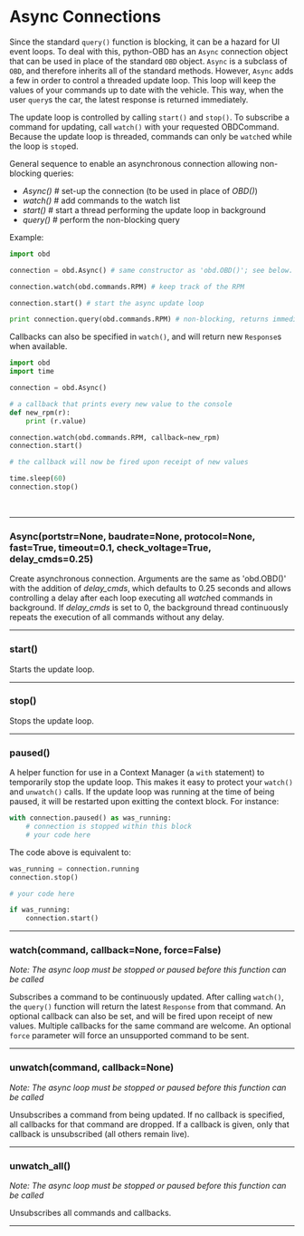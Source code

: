 # Async Connections

Since the standard `query()` function is blocking, it can be a hazard for UI event loops. To deal with this, python-OBD has an `Async` connection object that can be used in place of the standard `OBD` object. `Async` is a subclass of `OBD`, and therefore inherits all of the standard methods. However, `Async` adds a few in order to control a threaded update loop. This loop will keep the values of your commands up to date with the vehicle. This way, when the user `query`s the car, the latest response is returned immediately.

The update loop is controlled by calling `start()` and `stop()`. To subscribe a command for updating, call `watch()` with your requested OBDCommand. Because the update loop is threaded, commands can only be `watch`ed while the loop is `stop`ed.

General sequence to enable an asynchronous connection allowing non-blocking queries:
- *Async()* # set-up the connection (to be used in place of *OBD()*)
- *watch()* # add commands to the watch list
- *start()* # start a thread performing the update loop in background
- *query()* # perform the non-blocking query

Example:

```python
import obd

connection = obd.Async() # same constructor as 'obd.OBD()'; see below.

connection.watch(obd.commands.RPM) # keep track of the RPM

connection.start() # start the async update loop

print connection.query(obd.commands.RPM) # non-blocking, returns immediately
```

Callbacks can also be specified in `watch()`, and will return new `Response`s when available.

```python
import obd
import time

connection = obd.Async()

# a callback that prints every new value to the console
def new_rpm(r):
    print (r.value)

connection.watch(obd.commands.RPM, callback=new_rpm)
connection.start()

# the callback will now be fired upon receipt of new values

time.sleep(60)
connection.stop()
```

<br>

---

### Async(portstr=None, baudrate=None, protocol=None, fast=True, timeout=0.1, check_voltage=True, delay_cmds=0.25)

Create asynchronous connection.
Arguments are the same as 'obd.OBD()' with the addition of *delay_cmds*, which defaults to 0.25 seconds and allows
controlling a delay after each loop executing all *watch*ed commands in background. If *delay_cmds* is set to 0,
the background thread continuously repeats the execution of all commands without any delay.

---

### start()

Starts the update loop.

---

### stop()

Stops the update loop.

---

### paused()

A helper function for use in a Context Manager (a `with` statement) to temporarily stop the update loop. This makes it easy to protect your `watch()` and `unwatch()` calls. If the update loop was running at the time of being paused, it will be restarted upon exitting the context block. For instance:

```python
with connection.paused() as was_running:
	# connection is stopped within this block
	# your code here
```

The code above is equivalent to:

```python
was_running = connection.running
connection.stop()

# your code here

if was_running:
	connection.start()
```

---

### watch(command, callback=None, force=False)

*Note: The async loop must be stopped or paused before this function can be called*

Subscribes a command to be continuously updated. After calling `watch()`, the `query()` function will return the latest `Response` from that command. An optional callback can also be set, and will be fired upon receipt of new values. Multiple callbacks for the same command are welcome. An optional `force` parameter will force an unsupported command to be sent.

---

### unwatch(command, callback=None)

*Note: The async loop must be stopped or paused before this function can be called*

Unsubscribes a command from being updated. If no callback is specified, all callbacks for that command are dropped. If a callback is given, only that callback is unsubscribed (all others remain live).

---

### unwatch_all()

*Note: The async loop must be stopped or paused before this function can be called*

Unsubscribes all commands and callbacks.

---

<br>
